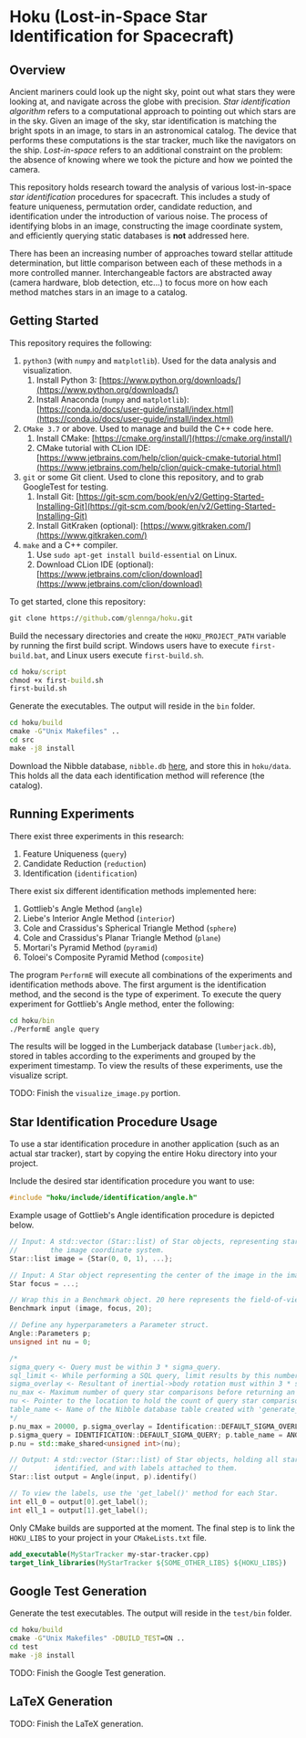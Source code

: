 # Hoku (Lost-in-Space Star Identification for Spacecraft)

## Overview
Ancient mariners could look up the night sky, point out what stars they were looking at, and navigate across the globe 
with precision. _Star identification algorithm_ refers to a computational approach to pointing out which stars are in 
the sky. Given an image of the sky, star identification is matching the bright spots in an image, to stars in an 
astronomical catalog. The device that performs these computations is the star tracker, much like the navigators on the 
ship. _Lost-in-space_ refers to an additional constraint on the problem: the absence of knowing where we took the 
picture and how we pointed the camera.

This repository holds research toward the analysis of various lost-in-space _star identification_ procedures for 
spacecraft. This includes a study of feature uniqueness, permutation order, candidate reduction, and identification 
under the introduction of various noise. The process of identifying blobs in an image, constructing the image 
coordinate system, and efficiently querying static databases is __not__ addressed here. 

There has been an increasing number of approaches toward stellar attitude determination, but little comparison between
each of these methods in a more controlled manner. Interchangeable factors are abstracted away (camera hardware, blob
detection, etc...) to focus more on how each method matches stars in an image to a catalog.

## Getting Started
This repository requires the following:
1. `python3` (with `numpy` and `matplotlib`). Used for the data analysis and visualization.
    1. Install Python 3: [https://www.python.org/downloads/](https://www.python.org/downloads/)
    2. Install Anaconda (`numpy` and `matplotlib`): [https://conda.io/docs/user-guide/install/index.html](https://conda.io/docs/user-guide/install/index.html)
2. `CMake 3.7` or above. Used to manage and build the C++ code here.
    1. Install CMake: [https://cmake.org/install/](https://cmake.org/install/)
    2. CMake tutorial with CLion IDE: [https://www.jetbrains.com/help/clion/quick-cmake-tutorial.html](https://www.jetbrains.com/help/clion/quick-cmake-tutorial.html)
3. `git` or some Git client. Used to clone this repository, and to grab GoogleTest for testing.
    1. Install Git: [https://git-scm.com/book/en/v2/Getting-Started-Installing-Git](https://git-scm.com/book/en/v2/Getting-Started-Installing-Git)
    2. Install GitKraken (optional): [https://www.gitkraken.com/](https://www.gitkraken.com/)
4. `make` and a C++ compiler.
    1. Use `sudo apt-get install build-essential` on Linux.
    2. Download CLion IDE (optional): [https://www.jetbrains.com/clion/download](https://www.jetbrains.com/clion/download)

To get started, clone this repository:
```cmd
git clone https://github.com/glennga/hoku.git
```

Build the necessary directories and create the `HOKU_PROJECT_PATH` variable by running the first build script. Windows
users have to execute `first-build.bat`, and Linux users execute `first-build.sh`.
```cmd
cd hoku/script 
chmod +x first-build.sh
first-build.sh
```

Generate the executables. The output will reside in the `bin` folder. 
```cmd
cd hoku/build
cmake -G"Unix Makefiles" ..
cd src
make -j8 install
```

Download the Nibble database, `nibble.db` [here](https://drive.google.com/open?id=1R7kmOB5QHgCqTh3Uc_w48UDaTEolhrTx),
and store this in `hoku/data`. This holds all the data each identification method will reference (the catalog). 

## Running Experiments
There exist three experiments in this research:
1. Feature Uniqueness (`query`)
2. Candidate Reduction (`reduction`)
3. Identification (`identification`)

There exist six different identification methods implemented here:
1. Gottlieb's Angle Method (`angle`)
2. Liebe's Interior Angle Method (`interior`)
3. Cole and Crassidus's Spherical Triangle Method (`sphere`)
4. Cole and Crassidus's Planar Triangle Method (`plane`)
5. Mortari's Pyramid Method (`pyramid`)
6. Toloei's Composite Pyramid Method (`composite`)

The program `PerformE` will execute all combinations of the experiments and identification methods above. The first 
argument is the identification method, and the second is the type of experiment. To execute the query experiment for
Gottlieb's Angle method, enter the following:
```cmd
cd hoku/bin
./PerformE angle query
```

The results will be logged in the Lumberjack database (`lumberjack.db`), stored in tables according to the experiments 
and grouped by the experiment timestamp. To view the results of these experiments, use the visualize script.

TODO: Finish the `visualize_image.py` portion.

## Star Identification Procedure Usage

To use a star identification procedure in another application (such as an actual star tracker), start by copying the 
entire Hoku directory into your project. 

Include the desired star identification procedure you want to use:
```cpp
#include "hoku/include/identification/angle.h"
```

Example usage of Gottlieb's Angle identification procedure is depicted below. 
```cpp
// Input: A std::vector (Star::list) of Star objects, representing stars as 3D vectors in 
//        the image coordinate system.
Star::list image = {Star(0, 0, 1), ...};  

// Input: A Star object representing the center of the image in the image coordinate system.
Star focus = ...;

// Wrap this in a Benchmark object. 20 here represents the field-of-view.
Benchmark input (image, focus, 20);

// Define any hyperparameters a Parameter struct.
Angle::Parameters p;
unsigned int nu = 0;

/* 
sigma_query <- Query must be within 3 * sigma_query.
sql_limit <- While performing a SQL query, limit results by this number.
sigma_overlay <- Resultant of inertial->body rotation must within 3 * sigma_overlay of *a* body.
nu_max <- Maximum number of query star comparisons before returning an empty list.
nu <- Pointer to the location to hold the count of query star comparisons.
table_name <- Name of the Nibble database table created with 'generate_sep_table'.
*/
p.nu_max = 20000, p.sigma_overlay = Identification::DEFAULT_SIGMA_OVERLAY;
p.sigma_query = IDENTIFICATION::DEFAULT_SIGMA_QUERY; p.table_name = ANGLE_20;
p.nu = std::make_shared<unsigned int>(nu);

// Output: A std::vector (Star::list) of Star objects, holding all stars in the image that were 
//         identified, and with labels attached to them.
Star::list output = Angle(input, p).identify()

// To view the labels, use the 'get_label()' method for each Star.
int ell_0 = output[0].get_label();
int ell_1 = output[1].get_label();
```

Only CMake builds are supported at the moment. The final step is to link the `HOKU_LIBS` to your project in your 
`CMakeLists.txt` file. 
```cmake
add_executable(MyStarTracker my-star-tracker.cpp)
target_link_libraries(MyStarTracker ${SOME_OTHER_LIBS} ${HOKU_LIBS})
```

## Google Test Generation
Generate the test executables. The output will reside in the `test/bin` folder.
```cmd
cd hoku/build
cmake -G"Unix Makefiles" -DBUILD_TEST=ON ..
cd test
make -j8 install
```

TODO: Finish the Google Test generation.

## LaTeX Generation

TODO: Finish the LaTeX generation.